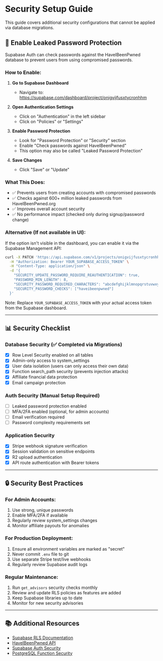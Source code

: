 # Security Setup Guide

This guide covers additional security configurations that cannot be applied via database migrations.

## 🔐 Enable Leaked Password Protection

Supabase Auth can check passwords against the HaveIBeenPwned database to prevent users from using compromised passwords.

### How to Enable:

1. **Go to Supabase Dashboard**
   - Navigate to: https://supabase.com/dashboard/project/onigvijfusxtycronhhm

2. **Open Authentication Settings**
   - Click on "Authentication" in the left sidebar
   - Click on "Policies" or "Settings"

3. **Enable Password Protection**
   - Look for "Password Protection" or "Security" section
   - Enable "Check passwords against HaveIBeenPwned"
   - This option may also be called "Leaked Password Protection"

4. **Save Changes**
   - Click "Save" or "Update"

### What This Does:

- ✅ Prevents users from creating accounts with compromised passwords
- ✅ Checks against 600+ million leaked passwords from HaveIBeenPwned.org
- ✅ Improves overall account security
- ✅ No performance impact (checked only during signup/password change)

### Alternative (If not available in UI):

If the option isn't visible in the dashboard, you can enable it via the Supabase Management API:

```bash
curl -X PATCH 'https://api.supabase.com/v1/projects/onigvijfusxtycronhhm/config/auth' \
  -H "Authorization: Bearer YOUR_SUPABASE_ACCESS_TOKEN" \
  -H "Content-Type: application/json" \
  -d '{
    "SECURITY_UPDATE_PASSWORD_REQUIRE_REAUTHENTICATION": true,
    "PASSWORD_MIN_LENGTH": 8,
    "SECURITY_PASSWORD_REQUIRED_CHARACTERS": "abcdefghijklmnopqrstuvwxyzABCDEFGHIJKLMNOPQRSTUVWXYZ0123456789",
    "SECURITY_PASSWORD_CHECKS": ["haveibeenpwned"]
  }'
```

Note: Replace `YOUR_SUPABASE_ACCESS_TOKEN` with your actual access token from the Supabase dashboard.

---

## 📊 Security Checklist

### Database Security (✅ Completed via Migrations)
- [x] Row Level Security enabled on all tables
- [x] Admin-only access to system_settings
- [x] User data isolation (users can only access their own data)
- [x] Function search_path security (prevents injection attacks)
- [x] Affiliate financial data protection
- [x] Email campaign protection

### Auth Security (Manual Setup Required)
- [ ] Leaked password protection enabled
- [ ] MFA/2FA enabled (optional, for admin accounts)
- [ ] Email verification required
- [ ] Password complexity requirements set

### Application Security
- [x] Stripe webhook signature verification
- [x] Session validation on sensitive endpoints
- [x] R2 upload authentication
- [x] API route authentication with Bearer tokens

---

## 🔒 Security Best Practices

### For Admin Accounts:
1. Use strong, unique passwords
2. Enable MFA/2FA if available
3. Regularly review system_settings changes
4. Monitor affiliate payouts for anomalies

### For Production Deployment:
1. Ensure all environment variables are marked as "secret"
2. Never commit `.env` file to git
3. Use separate Stripe test/live webhooks
4. Regularly review Supabase audit logs

### Regular Maintenance:
1. Run `get_advisors` security checks monthly
2. Review and update RLS policies as features are added
3. Keep Supabase libraries up to date
4. Monitor for new security advisories

---

## 📚 Additional Resources

- [Supabase RLS Documentation](https://supabase.com/docs/guides/database/postgres/row-level-security)
- [HaveIBeenPwned API](https://haveibeenpwned.com/API/v3)
- [Supabase Auth Security](https://supabase.com/docs/guides/auth/password-security)
- [PostgreSQL Function Security](https://www.postgresql.org/docs/current/sql-createfunction.html#SQL-CREATEFUNCTION-SECURITY)
